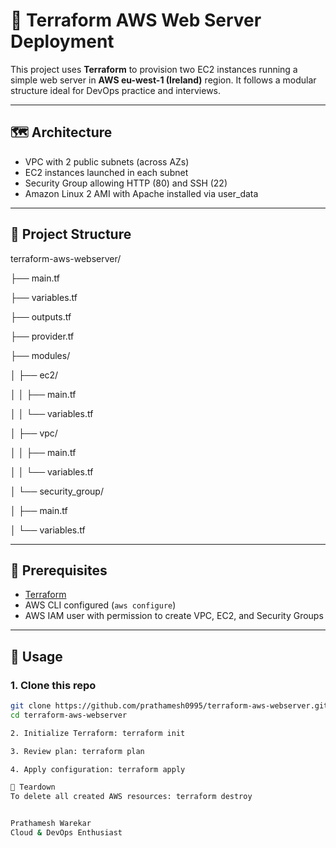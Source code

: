 # 🚀 Terraform AWS Web Server Deployment

This project uses **Terraform** to provision two EC2 instances running a simple web server in **AWS eu-west-1 (Ireland)** region. It follows a modular structure ideal for DevOps practice and interviews.

---

## 🗺️ Architecture

- VPC with 2 public subnets (across AZs)
- EC2 instances launched in each subnet
- Security Group allowing HTTP (80) and SSH (22)
- Amazon Linux 2 AMI with Apache installed via user_data
  
---

## 📁 Project Structure

terraform-aws-webserver/

├── main.tf

├── variables.tf

├── outputs.tf

├── provider.tf

├── modules/

│ ├── ec2/

│ │ ├── main.tf

│ │ └── variables.tf

│ ├── vpc/

│ │ ├── main.tf

│ │ └── variables.tf

│ └── security_group/

│ ├── main.tf

│ └── variables.tf

---

## 🔧 Prerequisites

- [Terraform](https://www.terraform.io/downloads)
- AWS CLI configured (`aws configure`)
- AWS IAM user with permission to create VPC, EC2, and Security Groups

---

## 🚀 Usage

### 1. Clone this repo
```bash
git clone https://github.com/prathamesh0995/terraform-aws-webserver.git
cd terraform-aws-webserver

2. Initialize Terraform: terraform init

3. Review plan: terraform plan

4. Apply configuration: terraform apply

🧹 Teardown
To delete all created AWS resources: terraform destroy


Prathamesh Warekar
Cloud & DevOps Enthusiast 
